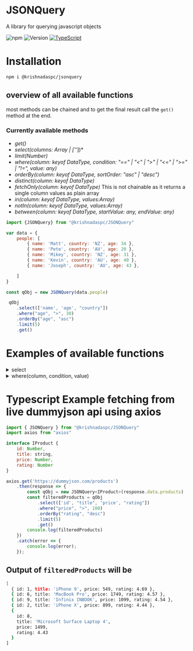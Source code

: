 # JSONQuery

A library for querying javascript objects

![npm](https://img.shields.io/npm/dw/@krishnadaspc/jsonquery) ![Version](https://img.shields.io/npm/v/@krishnadaspc/jsonquery) [![TypeScript](https://badges.frapsoft.com/typescript/love/typescript.svg?v=101)](https://github.com/ellerbrock/typescript-badges/)


# Installation

```bash
npm i @krishnadaspc/jsonquery
```

## overview of all available functions

most methods can be chained and to get the final result call the ``get()`` method at the end.

### Currently available methods


- *get()*
- *select(columns: Array<keyof DataType> | ['*'])*
- *limit(Number)*
- *where(column: keyof DataType, condition: "==" | "<" | ">" | "<=" | ">=" | "!=", value: any)*
- *orderBy(column: keyof DataType, sortOrder: "asc" | "desc")*
- *distinct(column: keyof DataType)*
- *fetchOnly(column: keyof DataType)*  This is not chainable as it returns a single column values as plain array
- *in(column: keyof DataType, values:Array<any>)*
- *notIn(column: keyof DataType, values:Array<any>)*
- *between(column: keyof DataType, startValue: any, endValue: any)*
```js
import {JSONQuery} from "@krishnadaspc/JSONQuery"

var data = {
    people: [
        { name: 'Matt', country: 'NZ', age: 34 },
        { name: 'Pete', country: 'AU', age: 20 },
        { name: 'Mikey', country: 'NZ', age: 31 },
        { name: 'Kevin', country: 'AU', age: 40 },
        { name: 'Joseph', country: 'AU', age: 43 },

    ]
}

const qObj = new JSONQuery(data.people)

 qObj
    .select(['name', 'age', "country"])
    .where("age", ">", 30)
    .orderBy("age", "asc")
    .limit(5)
    .get()

```

# Examples of available functions

<details>
  <summary>select</summary>

```js
import {JSONQuery} from "@krishnadaspc/JSONQuery"

var data = {
    people: [
        { name: 'Matt', country: 'NZ', age: 34 },
        { name: 'Pete', country: 'AU', age: 20 },
        { name: 'Mikey', country: 'NZ', age: 31 },
        { name: 'Kevin', country: 'AU', age: 40 },
        { name: 'Joseph', country: 'AU', age: 43 },

    ]
}

const qObj = new JSONQuery(data.people)
```

## 1. Selecting selected columns

```js
qObj
  .select(['name', 'age'])
  .get()
```
## 2. Selecting all columns
```js
qObj
  .select(['*'])
  .get()
```
</details>

<details>
  <summary>where(column, condition, value)</summary>

## 1. using single where condition 

```js
import {JSONQuery} from "./index"
const data = {
    people: [
        { name: 'Matt', country: 'NZ', age: 34 },
        { name: 'Pete', country: 'AU', age: 20 },
        { name: 'Mikey', country: 'NZ', age: 31 },
        { name: 'Kevin', country: 'AU', age: 40 },
        { name: 'Joseph', country: 'AU', age: 43 },

    ]
}

const qObj = new JSONQuery(data.people)
console.log(
    qObj
    .select(['name', 'age'])
    .where("age", ">", 30)
    .get()
)

/**output
[
  { name: 'Matt', age: 34 },
  { name: 'Mikey', age: 31 },
  { name: 'Kevin', age: 40 },
  { name: 'Joseph', age: 43 }
]
*/

```
## 2. using multiple where condition 

```js
const data = {
    people: [
        { name: 'Matt', country: 'NZ', age: 34 },
        { name: 'Pete', country: 'AU', age: 20 },
        { name: 'Mikey', country: 'NZ', age: 31 },
        { name: 'Kevin', country: 'AU', age: 40 },
        { name: 'Joseph', country: 'AU', age: 43 },

    ]
}

const qObj = new JSONQuery(data.people)
console.log(
    qObj
    .select(['name', 'age', "country"])
    .where("age", ">", 30)
    .where("country", "==", "AU")
    .get()
)
/**output
[
  { name: 'Kevin', age: 40, country: 'AU' },
  { name: 'Joseph', age: 43, country: 'AU' }
]
*/

```

</details>

# Typescript Example fetching from live dummyjson api using axios

```js
import { JSONQuery } from "@krishnadaspc/JSONQuery"
import axios from "axios"

interface IProduct {
    id: Number,
    title: string,
    price: Number,
    rating: Number
}

axios.get('https://dummyjson.com/products')
    .then(response => {
        const qObj = new JSONQuery<IProduct>(response.data.products)
        const filteredProducts = qObj
            .select(['id', "title", 'price', "rating"])
            .where("price", ">", 100)
            .orderBy("rating", "desc")
            .limit(5)
            .get()
        console.log(filteredProducts)
    })
    .catch(error => {
        console.log(error);
    });


```
## Output of `filteredProducts` will be

```bash
[
  { id: 1, title: 'iPhone 9', price: 549, rating: 4.69 },
  { id: 6, title: 'MacBook Pro', price: 1749, rating: 4.57 },
  { id: 9, title: 'Infinix INBOOK', price: 1099, rating: 4.54 },
  { id: 2, title: 'iPhone X', price: 899, rating: 4.44 },
  {
    id: 8,
    title: 'Microsoft Surface Laptop 4',
    price: 1499,
    rating: 4.43
  }
]
```